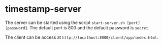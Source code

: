 # timestamp-server

The server can be started using the script `start-server.sh [port] [password]`. The default port is 800 and the default password is `secret`.

The client can be access at `http://localhost:8000/client/app/index.html`. 
